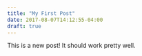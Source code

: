 ```yaml
---
title: "My First Post"
date: 2017-08-07T14:12:55-04:00
draft: true
---
```


This is a new post! It should work pretty well.
